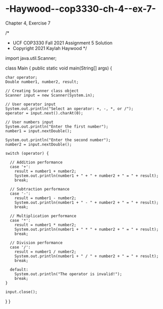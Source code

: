 # -Haywood--cop3330-ch-4--ex-7-
Chapter 4, Exercise 7

/*
 *  UCF COP3330 Fall 2021 Assignment 5 Solution
 *  Copyright 2021 Kaylah Haywood
 */
 
import java.util.Scanner;

class Main {
  public static void main(String[] args) {

    char operator;
    Double number1, number2, result;

    // Creating Scanner class object
    Scanner input = new Scanner(System.in);

    // User operator input
    System.out.println("Select an operator: +, -, *, or /");
    operator = input.next().charAt(0);

    // User numbers input
    System.out.println("Enter the first number");
    number1 = input.nextDouble();

    System.out.println("Enter the second number");
    number2 = input.nextDouble();

    switch (operator) {

      // Addition performance
      case '+':
        result = number1 + number2;
        System.out.println(number1 + " + " + number2 + " = " + result);
        break;

      // Subtraction performance
      case '-':
        result = number1 - number2;
        System.out.println(number1 + " - " + number2 + " = " + result);
        break;
        
      // Multiplication performance
      case '*':
        result = number1 * number2;
        System.out.println(number1 + " * " + number2 + " = " + result);
        break;

      // Division performance
      case '/':
        result = number1 / number2;
        System.out.println(number1 + " / " + number2 + " = " + result);
        break;

      default:
        System.out.println("The operator is invalid!");
        break;
    }

    input.close();
  }
}
